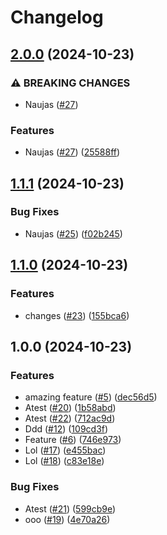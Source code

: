 # Changelog

## [2.0.0](https://github.com/PovilasPliuskus/VersioningTests/compare/v1.1.1...v2.0.0) (2024-10-23)


### ⚠ BREAKING CHANGES

* Naujas ([#27](https://github.com/PovilasPliuskus/VersioningTests/issues/27))

### Features

* Naujas ([#27](https://github.com/PovilasPliuskus/VersioningTests/issues/27)) ([25588ff](https://github.com/PovilasPliuskus/VersioningTests/commit/25588ff371949d1ff49c8f883f2f32902b54fce5))

## [1.1.1](https://github.com/PovilasPliuskus/VersioningTests/compare/v1.1.0...v1.1.1) (2024-10-23)


### Bug Fixes

* Naujas ([#25](https://github.com/PovilasPliuskus/VersioningTests/issues/25)) ([f02b245](https://github.com/PovilasPliuskus/VersioningTests/commit/f02b245fff2c09c86e337b896d0c112ca846ef4d))

## [1.1.0](https://github.com/PovilasPliuskus/VersioningTests/compare/v1.0.0...v1.1.0) (2024-10-23)


### Features

* changes ([#23](https://github.com/PovilasPliuskus/VersioningTests/issues/23)) ([155bca6](https://github.com/PovilasPliuskus/VersioningTests/commit/155bca62840087a71600b00907c299548cc62a96))

## 1.0.0 (2024-10-23)


### Features

* amazing feature ([#5](https://github.com/PovilasPliuskus/VersioningTests/issues/5)) ([dec56d5](https://github.com/PovilasPliuskus/VersioningTests/commit/dec56d54a4744c565d36034b80c5751dd2166da2))
* Atest ([#20](https://github.com/PovilasPliuskus/VersioningTests/issues/20)) ([1b58abd](https://github.com/PovilasPliuskus/VersioningTests/commit/1b58abd115460c120d1d62750c16ddc897635b65))
* Atest ([#22](https://github.com/PovilasPliuskus/VersioningTests/issues/22)) ([712ac9d](https://github.com/PovilasPliuskus/VersioningTests/commit/712ac9db783e61a0005c4f14fa83ba9e66560d29))
* Ddd ([#12](https://github.com/PovilasPliuskus/VersioningTests/issues/12)) ([109cd3f](https://github.com/PovilasPliuskus/VersioningTests/commit/109cd3f18753cc309ad9b6c774e515473edc5690))
* Feature ([#6](https://github.com/PovilasPliuskus/VersioningTests/issues/6)) ([746e973](https://github.com/PovilasPliuskus/VersioningTests/commit/746e973ede01189552f238b14a764f53427d5bfa))
* Lol ([#17](https://github.com/PovilasPliuskus/VersioningTests/issues/17)) ([e455bac](https://github.com/PovilasPliuskus/VersioningTests/commit/e455bacb6dd35746ae8c50ab489ba3a21befbc60))
* Lol ([#18](https://github.com/PovilasPliuskus/VersioningTests/issues/18)) ([c83e18e](https://github.com/PovilasPliuskus/VersioningTests/commit/c83e18e880c567adcfa997158915e3d53b73664f))


### Bug Fixes

* Atest ([#21](https://github.com/PovilasPliuskus/VersioningTests/issues/21)) ([599cb9e](https://github.com/PovilasPliuskus/VersioningTests/commit/599cb9ef792c68544aee99f4a2164e52ef9605dd))
* ooo ([#19](https://github.com/PovilasPliuskus/VersioningTests/issues/19)) ([4e70a26](https://github.com/PovilasPliuskus/VersioningTests/commit/4e70a26c023d3406ba9e70d95650ac1983a206e7))
